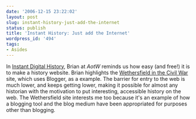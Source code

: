 ```yaml
---
date: '2006-12-15 23:22:02'
layout: post
slug: instant-history-just-add-the-internet
status: publish
title: 'Instant History: Just add the Internet'
wordpress_id: '494'
tags:
- Asides
---
```


In [Instant Digital History](http://behind.aotw.org/2006/12/15/instant-digital-history/), Brian at _AotW_ reminds us how easy (and free!) it is to make a history website. Brian highlights the [Wethersfield in the Civil War](http://whs-ma-civilwarwc.blogspot.com/) site, which uses Blogger, as a example. The barrier for entry to the web is much lower, and keeps getting lower, making it possible for almost any historian with the motivation to put interesting, accessible history on the web. The Wethersfield site interests me too because it's an example of how a blogging tool and the blog medium have been appropriated for purposes other than blogging.
